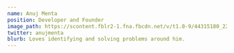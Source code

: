 ```yaml
---
name: Anuj Menta
position: Developer and Founder
image_path: https://scontent.fblr2-1.fna.fbcdn.net/v/t1.0-9/44315180_2204551136224056_173048793611108352_o.jpg?_nc_cat=108&_nc_ht=scontent.fblr2-1.fna&oh=c2106789cfd9b7a00d277da8197d8e41&oe=5CBECFA8
twitter: anujmenta
blurb: Loves identifying and solving problems around him.
---
```

